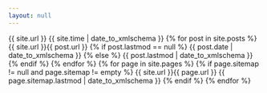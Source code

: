 ```yaml
---
layout: null
---
```

<?xml version="1.0" encoding="UTF-8"?>
<sitemapindex xmlns="http://www.sitemaps.org/schemas/sitemap/0.9">
  <sitemap>
    <loc>{{ site.url }}</loc>
    <lastmod>{{ site.time | date_to_xmlschema }}</lastmod>
  </sitemap>
  {% for post in site.posts %}
    <sitemap>
      <loc>{{ site.url }}{{ post.url }}</loc>
      {% if post.lastmod == null %}
        <lastmod>{{ post.date | date_to_xmlschema }}</lastmod>
      {% else %}
        <lastmod>{{ post.lastmod | date_to_xmlschema }}</lastmod>
      {% endif %}
    </sitemap>
  {% endfor %}
  {% for page in site.pages %}
    {% if page.sitemap != null and page.sitemap != empty %}
      <sitemap>
        <loc>{{ site.url }}{{ page.url }}</loc>
        <lastmod>{{ page.sitemap.lastmod | date_to_xmlschema }}</lastmod>
       </sitemap>
    {% endif %}
  {% endfor %}
</sitemapindex>
